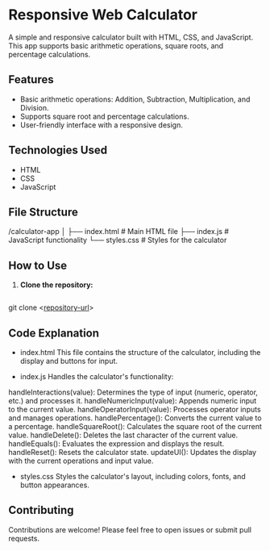 # Responsive Web Calculator

A simple and responsive calculator built with HTML, CSS, and JavaScript. This app supports basic arithmetic operations, square roots, and percentage calculations.

## Features

- Basic arithmetic operations: Addition, Subtraction, Multiplication, and Division.
- Supports square root and percentage calculations.
- User-friendly interface with a responsive design.

## Technologies Used

- HTML
- CSS
- JavaScript

## File Structure

/calculator-app │ 
  ├── index.html # Main HTML file 
  ├── index.js # JavaScript functionality 
  └── styles.css # Styles for the calculator

## How to Use

1. **Clone the repository:**
   ```bash 
git clone <[repository-url](https://github.com/Gokuno/Calculator/)>
## Code Explanation
- index.html
This file contains the structure of the calculator, including the display and buttons for input.

- index.js
Handles the calculator's functionality:

handleInteractions(value): Determines the type of input (numeric, operator, etc.) and processes it.
handleNumericInput(value): Appends numeric input to the current value.
handleOperatorInput(value): Processes operator inputs and manages operations.
handlePercentage(): Converts the current value to a percentage.
handleSquareRoot(): Calculates the square root of the current value.
handleDelete(): Deletes the last character of the current value.
handleEquals(): Evaluates the expression and displays the result.
handleReset(): Resets the calculator state.
updateUI(): Updates the display with the current operations and input value.
- styles.css
Styles the calculator's layout, including colors, fonts, and button appearances.

## Contributing
Contributions are welcome! Please feel free to open issues or submit pull requests.
